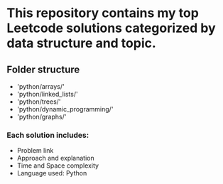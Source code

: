 # This repository contains my top Leetcode solutions categorized by data structure and topic.

## Folder structure

- 'python/arrays/'
- 'python/linked_lists/'
- 'python/trees/'
- 'python/dynamic_programming/'
- 'python/graphs/'


### Each solution includes:

- Problem link
- Approach and explanation
- Time and Space complexity
- Language used: Python
